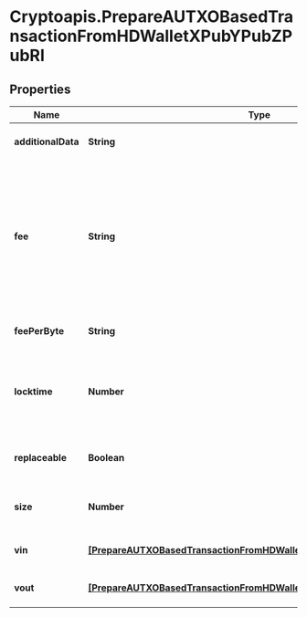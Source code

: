 # Cryptoapis.PrepareAUTXOBasedTransactionFromHDWalletXPubYPubZPubRI

## Properties

Name | Type | Description | Notes
------------ | ------------- | ------------- | -------------
**additionalData** | **String** | Representation of the additional data | [optional] 
**fee** | **String** | When isConfirmed is True - Defines the amount of the transaction fee When isConfirmed is False - For ETH-based blockchains this attribute represents the max fee value. | 
**feePerByte** | **String** | Defines the fee per byte value | [optional] 
**locktime** | **Number** | Represents the time at which a particular transaction can be added to the blockchain. | 
**replaceable** | **Boolean** | Representation of whether the transaction is replaceable | 
**size** | **Number** | Represents the total size of this transaction. | 
**vin** | [**[PrepareAUTXOBasedTransactionFromHDWalletXPubYPubZPubRIVinInner]**](PrepareAUTXOBasedTransactionFromHDWalletXPubYPubZPubRIVinInner.md) | Represents the transaction inputs. | 
**vout** | [**[PrepareAUTXOBasedTransactionFromHDWalletXPubYPubZPubRIVoutInner]**](PrepareAUTXOBasedTransactionFromHDWalletXPubYPubZPubRIVoutInner.md) | Represents the transaction outputs. | 



